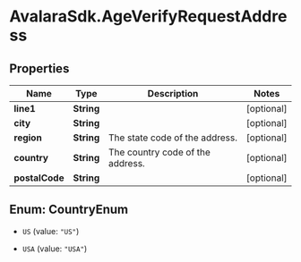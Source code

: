 # AvalaraSdk.AgeVerifyRequestAddress

## Properties

Name | Type | Description | Notes
------------ | ------------- | ------------- | -------------
**line1** | **String** |  | [optional] 
**city** | **String** |  | [optional] 
**region** | **String** | The state code of the address. | [optional] 
**country** | **String** | The country code of the address. | [optional] 
**postalCode** | **String** |  | [optional] 



## Enum: CountryEnum


* `US` (value: `"US"`)

* `USA` (value: `"USA"`)





